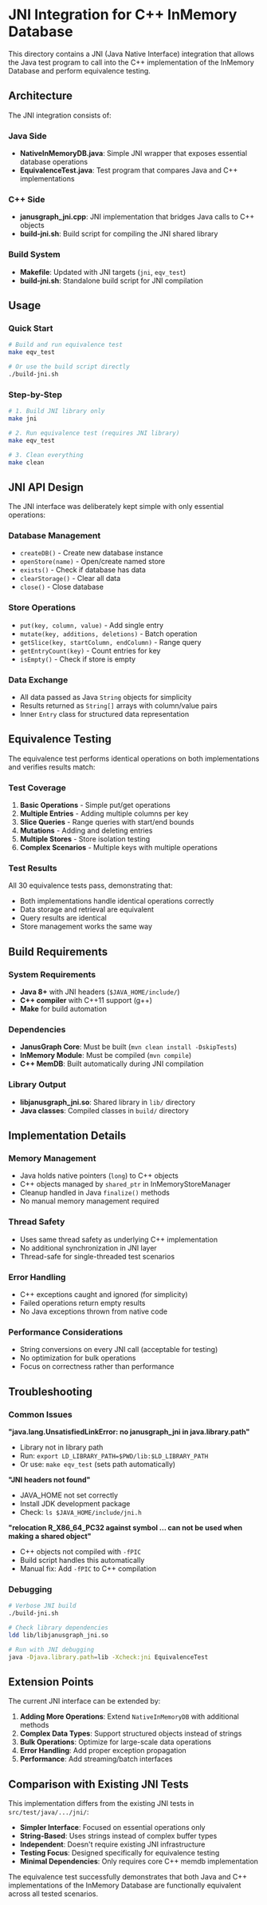 # JNI Integration for C++ InMemory Database

This directory contains a JNI (Java Native Interface) integration that allows the Java test program to call into the C++ implementation of the InMemory Database and perform equivalence testing.

## Architecture

The JNI integration consists of:

### Java Side
- **NativeInMemoryDB.java**: Simple JNI wrapper that exposes essential database operations
- **EquivalenceTest.java**: Test program that compares Java and C++ implementations

### C++ Side  
- **janusgraph_jni.cpp**: JNI implementation that bridges Java calls to C++ objects
- **build-jni.sh**: Build script for compiling the JNI shared library

### Build System
- **Makefile**: Updated with JNI targets (`jni`, `eqv_test`)
- **build-jni.sh**: Standalone build script for JNI compilation

## Usage

### Quick Start
```bash
# Build and run equivalence test
make eqv_test

# Or use the build script directly
./build-jni.sh
```

### Step-by-Step
```bash
# 1. Build JNI library only
make jni

# 2. Run equivalence test (requires JNI library)
make eqv_test

# 3. Clean everything
make clean
```

## JNI API Design

The JNI interface was deliberately kept simple with only essential operations:

### Database Management
- `createDB()` - Create new database instance
- `openStore(name)` - Open/create named store
- `exists()` - Check if database has data
- `clearStorage()` - Clear all data
- `close()` - Close database

### Store Operations
- `put(key, column, value)` - Add single entry
- `mutate(key, additions, deletions)` - Batch operation
- `getSlice(key, startColumn, endColumn)` - Range query
- `getEntryCount(key)` - Count entries for key
- `isEmpty()` - Check if store is empty

### Data Exchange
- All data passed as Java `String` objects for simplicity
- Results returned as `String[]` arrays with column/value pairs
- Inner `Entry` class for structured data representation

## Equivalence Testing

The equivalence test performs identical operations on both implementations and verifies results match:

### Test Coverage
1. **Basic Operations** - Simple put/get operations
2. **Multiple Entries** - Adding multiple columns per key
3. **Slice Queries** - Range queries with start/end bounds
4. **Mutations** - Adding and deleting entries
5. **Multiple Stores** - Store isolation testing
6. **Complex Scenarios** - Multiple keys with multiple operations

### Test Results
All 30 equivalence tests pass, demonstrating that:
- Both implementations handle identical operations correctly
- Data storage and retrieval are equivalent
- Query results are identical
- Store management works the same way

## Build Requirements

### System Requirements
- **Java 8+** with JNI headers (`$JAVA_HOME/include/`)
- **C++ compiler** with C++11 support (g++)
- **Make** for build automation

### Dependencies
- **JanusGraph Core**: Must be built (`mvn clean install -DskipTests`)
- **InMemory Module**: Must be compiled (`mvn compile`)  
- **C++ MemDB**: Built automatically during JNI compilation

### Library Output
- **libjanusgraph_jni.so**: Shared library in `lib/` directory
- **Java classes**: Compiled classes in `build/` directory

## Implementation Details

### Memory Management
- Java holds native pointers (`long`) to C++ objects
- C++ objects managed by `shared_ptr` in InMemoryStoreManager
- Cleanup handled in Java `finalize()` methods
- No manual memory management required

### Thread Safety
- Uses same thread safety as underlying C++ implementation
- No additional synchronization in JNI layer
- Thread-safe for single-threaded test scenarios

### Error Handling
- C++ exceptions caught and ignored (for simplicity)
- Failed operations return empty results
- No Java exceptions thrown from native code

### Performance Considerations
- String conversions on every JNI call (acceptable for testing)
- No optimization for bulk operations
- Focus on correctness rather than performance

## Troubleshooting

### Common Issues

**"java.lang.UnsatisfiedLinkError: no janusgraph_jni in java.library.path"**
- Library not in library path
- Run: `export LD_LIBRARY_PATH=$PWD/lib:$LD_LIBRARY_PATH`
- Or use: `make eqv_test` (sets path automatically)

**"JNI headers not found"**  
- JAVA_HOME not set correctly
- Install JDK development package
- Check: `ls $JAVA_HOME/include/jni.h`

**"relocation R_X86_64_PC32 against symbol ... can not be used when making a shared object"**
- C++ objects not compiled with `-fPIC`
- Build script handles this automatically
- Manual fix: Add `-fPIC` to C++ compilation

### Debugging
```bash
# Verbose JNI build
./build-jni.sh

# Check library dependencies  
ldd lib/libjanusgraph_jni.so

# Run with JNI debugging
java -Djava.library.path=lib -Xcheck:jni EquivalenceTest
```

## Extension Points

The current JNI interface can be extended by:

1. **Adding More Operations**: Extend `NativeInMemoryDB` with additional methods
2. **Complex Data Types**: Support structured objects instead of strings
3. **Bulk Operations**: Optimize for large-scale data operations  
4. **Error Handling**: Add proper exception propagation
5. **Performance**: Add streaming/batch interfaces

## Comparison with Existing JNI Tests

This implementation differs from the existing JNI tests in `src/test/java/.../jni/`:

- **Simpler Interface**: Focused on essential operations only
- **String-Based**: Uses strings instead of complex buffer types
- **Independent**: Doesn't require existing JNI infrastructure
- **Testing Focus**: Designed specifically for equivalence testing
- **Minimal Dependencies**: Only requires core C++ memdb implementation

The equivalence test successfully demonstrates that both Java and C++ implementations of the InMemory Database are functionally equivalent across all tested scenarios.